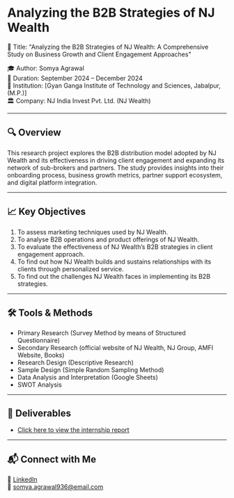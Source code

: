 # Analyzing the B2B Strategies of NJ Wealth

📌 Title: "Analyzing the B2B Strategies of NJ Wealth: A Comprehensive Study on Business Growth and Client Engagement Approaches" 

🎓 Author: Somya Agrawal  
📅 Duration: September 2024 – December 2024  
🏢 Institution: [Gyan Ganga Institute of Technology and Sciences, Jabalpur, (M.P.)]  
🏛️ Company: NJ India Invest Pvt. Ltd. (NJ Wealth)

---

## 🔍 Overview

This research project explores the B2B distribution model adopted by NJ Wealth and its effectiveness in driving client engagement and expanding its network of sub-brokers and partners. The study provides insights into their onboarding process, business growth metrics, partner support ecosystem, and digital platform integration.

---

## 📈 Key Objectives

1. To assess marketing techniques used by NJ Wealth. 
2. To analyse B2B operations and product offerings of NJ Wealth. 
3. To evaluate the effectiveness of NJ Wealth’s B2B strategies in client engagement 
approach. 
4. To find out how NJ Wealth builds and sustains relationships with its clients through 
personalized service. 
5. To find out the challenges NJ Wealth faces in implementing its B2B strategies. 

---

## 🛠️ Tools & Methods

- Primary Research (Survey Method by means of Structured Questionnaire)
- Secondary Research (official website of NJ Wealth, NJ Group, AMFI Website, Books)
- Research Design (Descriptive Research)
- Sample Design (Simple Random Sampling Method) 
- Data Analysis and Interpretation (Google Sheets)  
- SWOT Analysis 

---

## 📄 Deliverables

- [Click here to view the internship report](https://github.com/Somya-Agrawal-9/nj-wealth-b2b-strategy-analysis./blob/main/Internship_Research_Report.pdf)


---

## 📬 Connect with Me

🔗 [LinkedIn](https://www.linkedin.com/in/somya-agrawal-analyst/)  
📧 somya.agrawal936@email.com

